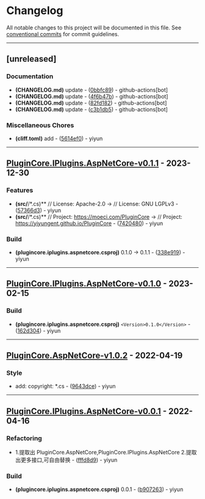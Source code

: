 # Changelog

All notable changes to this project will be documented in this file. See [conventional commits](https://www.conventionalcommits.org/) for commit guidelines.

---
## [unreleased]

### Documentation

- **(CHANGELOG.md)** update - ([0bbfc89](https://github.com/yiyungent/PluginCore/commit/0bbfc8955b7f6338db2125c78ec250e9eeeadcce)) - github-actions[bot]
- **(CHANGELOG.md)** update - ([4f6b47b](https://github.com/yiyungent/PluginCore/commit/4f6b47b3f86bfce4a8f660166837a7322c568d78)) - github-actions[bot]
- **(CHANGELOG.md)** update - ([82fd182](https://github.com/yiyungent/PluginCore/commit/82fd182007362e8877c03ae2e1a496ed762825ae)) - github-actions[bot]
- **(CHANGELOG.md)** update - ([c3b1db5](https://github.com/yiyungent/PluginCore/commit/c3b1db5b918b6342d5a730ce2eac7552d39e3715)) - github-actions[bot]

### Miscellaneous Chores

- **(cliff.toml)** add - ([5614ef0](https://github.com/yiyungent/PluginCore/commit/5614ef024d644349095e19a0016bb23d989b0c90)) - yiyun

---
## [PluginCore.IPlugins.AspNetCore-v0.1.1](https://github.com/yiyungent/PluginCore/compare/PluginCore.IPlugins.AspNetCore-v0.1.0..PluginCore.IPlugins.AspNetCore-v0.1.1) - 2023-12-30

### Features

- **(src/**/*.cs)** //  License: Apache-2.0 -> //  License: GNU LGPLv3 - ([57366d3](https://github.com/yiyungent/PluginCore/commit/57366d3e2afdb8e20e94851aa8a09f1ee61b6d7e)) - yiyun
- **(src/**/*.cs)** //  Project: https://moeci.com/PluginCore -> //  Project: https://yiyungent.github.io/PluginCore - ([7420480](https://github.com/yiyungent/PluginCore/commit/742048065978c1b8597fab3d52f011db4247fbda)) - yiyun

### Build

- **(plugincore.iplugins.aspnetcore.csproj)** 0.1.0 -> 0.1.1 - ([338e919](https://github.com/yiyungent/PluginCore/commit/338e919c74dcff4199b82c6046a62847cc68beb3)) - yiyun

---
## [PluginCore.IPlugins.AspNetCore-v0.1.0](https://github.com/yiyungent/PluginCore/compare/PluginCore.AspNetCore-v1.0.2..PluginCore.IPlugins.AspNetCore-v0.1.0) - 2023-02-15

### Build

- **(plugincore.iplugins.aspnetcore.csproj)** `<Version>0.1.0</Version>` - ([162d304](https://github.com/yiyungent/PluginCore/commit/162d304f6b74941701b5b799228a3061ef4ea6c2)) - yiyun

---
## [PluginCore.AspNetCore-v1.0.2](https://github.com/yiyungent/PluginCore/compare/PluginCore.IPlugins.AspNetCore-v0.0.1..PluginCore.AspNetCore-v1.0.2) - 2022-04-19

### Style

- add: copyright: *.cs - ([9643dce](https://github.com/yiyungent/PluginCore/commit/9643dce112861a440d63306cb555accbed3d5111)) - yiyun

---
## [PluginCore.IPlugins.AspNetCore-v0.0.1](https://github.com/yiyungent/PluginCore/compare/PluginCore-v1.0.0..PluginCore.IPlugins.AspNetCore-v0.0.1) - 2022-04-16

### Refactoring

- 1.提取出 PluginCore.AspNetCore,PluginCore.IPlugins.AspNetCore 2.提取出更多接口,可自由替换 - ([fffd8d9](https://github.com/yiyungent/PluginCore/commit/fffd8d91c23fd6e4a4d09cbf91975beb3cf7acf0)) - yiyun

### Build

- **(plugincore.iplugins.aspnetcore.csproj)** <Version>0.0.1</Version> - ([b907263](https://github.com/yiyungent/PluginCore/commit/b9072639d894904add2faf46216e29f902ddf32b)) - yiyun

<!-- generated by git-cliff -->
